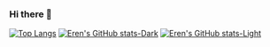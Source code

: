 ### Hi there 👋
[![Top Langs](https://github-readme-stats.vercel.app/api/top-langs/?username=erenkorkmazemre)](https://github.com/anuraghazra/github-readme-stats)
[![Eren's GitHub stats-Dark](https://github-readme-stats.vercel.app/api?username=erenkorkmazemre&show_icons=false&theme=dark#gh-dark-mode-only)](https://github.com/anuraghazra/github-readme-stats#gh-dark-mode-only)
[![Eren's GitHub stats-Light](https://github-readme-stats.vercel.app/api?username=erenkorkmazemre&show_icons=false&theme=default#gh-light-mode-only)](https://github.com/anuraghazra/github-readme-stats#gh-light-mode-only)

<!--
**erenkorkmazemre/erenkorkmazemre** is a ✨ _special_ ✨ repository because its `README.md` (this file) appears on your GitHub profile.

Here are some ideas to get you started:

- 🔭 I’m currently working on ...
- 🌱 I’m currently learning ...
- 👯 I’m looking to collaborate on ...
- 🤔 I’m looking for help with ...
- 💬 Ask me about ...
- 📫 How to reach me: ...
- 😄 Pronouns: ...
- ⚡ Fun fact: ...
-->
